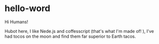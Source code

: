# hello-word

Hi Humans!

Hubot here, I like Nede.js and coffesscript (that's what I'm made of! ),
I've had tocos on the moon and find them far superior to Earth tacos.
